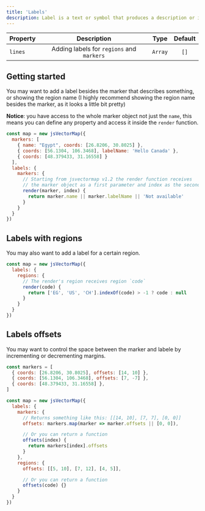 ```yaml
---
title: 'Labels'
description: Label is a text or symbol that produces a description or information the object it is attached to.
---
```


| Property | Description | Type | Default |
| :------- | :---------: | :--: | :-----: |
| `lines`  | Adding labels for `regions` and `markers` | `Array` | `[]` |

## Getting started
You may want to add a label besides the marker that describes something, or showing the region name (I highly recommend showing the region name besides the marker, as it looks a little bit pretty)

**Notice**: you have access to the whole marker object not just the `name`, this means you can define any property and access it inside the `render` function.

```js
const map = new jsVectorMap({
  markers: [
    { name: "Egypt", coords: [26.8206, 30.8025] },
    { coords: [56.1304, 106.3468], labelName: 'Hello Canada' },
    { coords: [48.379433, 31.16558] }
  ],
  labels: {
    markers: {
      // Starting from jsvectormap v1.2 the render function receives
      // the marker object as a first parameter and index as the second.
      render(marker, index) {
        return marker.name || marker.labelName || 'Not available'
      }
    }
  }
})
```

<vector-map id="labelsIntro" />

## Labels with regions
You may also want to add a label for a certain region.

```js
const map = new jsVectorMap({
  labels: {
    regions: {
      // The render's region receives region `code`
      render(code) {
        return ['EG', 'US', 'CH'].indexOf(code) > -1 ? code : null
      }
    }
  }
})
```

## Labels offsets
You may want to control the space between the marker and labele by incrementing or decrementing margins.

```js
const markers = [
  { coords: [26.8206, 30.8025], offsets: [14, 10] },
  { coords: [56.1304, 106.3468], offsets: [7, -7] },
  { coords: [48.379433, 31.16558] },
]

const map = new jsVectorMap({
  labels: {
    markers: {
      // Returns something like this: [[14, 10], [7, 7], [0, 0]]
      offsets: markers.map(marker => marker.offsets || [0, 0]),

      // Or you can return a function
      offsets(index) {
        return markers[index].offsets
      }
    },
    regions: {
      offsets: [[5, 10], [7, 12], [4, 5]],

      // Or you can return a function
      offsets(code) {}
    }
  }
})
```

<vector-map id="labelsOffsets" />